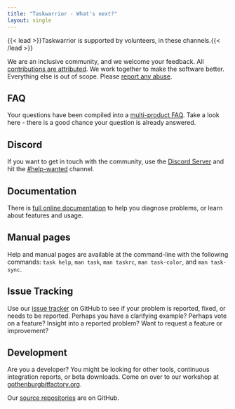 ```yaml
---
title: "Taskwarrior - What's next?"
layout: single
---
```


{{< lead >}}Taskwarrior is supported by volunteers, in these channels.{{< /lead >}}

We are an inclusive community, and we welcome your feedback.
All [contributions are attributed](authors/).
We work together to make the software better.
Everything else is out of scope.
Please [report any abuse](mailto:support@gothenburgbitfactory.org).

## FAQ

Your questions have been compiled into a [multi-product FAQ](faq/).
Take a look here - there is a good chance your question is already answered.

## Discord

If you want to get in touch with the community, use the [Discord Server](https://discord.gg/eRXEHk8w62) and hit the [#help-wanted](https://discord.com/channels/796949983734661191/796988698813923398) channel.

## Documentation

There is [full online documentation](../docs/) to help you diagnose problems, or learn about features and usage.

## Manual pages

Help and manual pages are available at the command-line with the following commands: `task help`, `man task`, `man taskrc`, `man task-color`, and `man task-sync`.

## Issue Tracking

Use our [issue tracker](https://github.com/GothenburgBitFactory/taskwarrior/issues) on GitHub to see if your problem is reported, fixed, or needs to be reported.
Perhaps you have a clarifying example?
Perhaps vote on a feature?
Insight into a reported problem?
Want to request a feature or improvement?

## Development

Are you a developer?
You might be looking for other tools, continuous integration reports, or beta downloads.
Come on over to our workshop at [gothenburgbitfactory.org](https://gothenburgbitfactory.org).

Our [source repositories](https://github.com/GothenburgBitFactory) are on GitHub.
